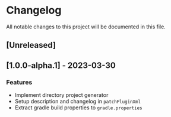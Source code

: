 # Changelog

All notable changes to this project will be documented in this file.

## [Unreleased]
## [1.0.0-alpha.1] - 2023-03-30

### Features

- Implement directory project generator
- Setup description and changelog in `patchPluginXml`
- Extract gradle build properties to `gradle.properties`

<!-- generated by git-cliff -->
